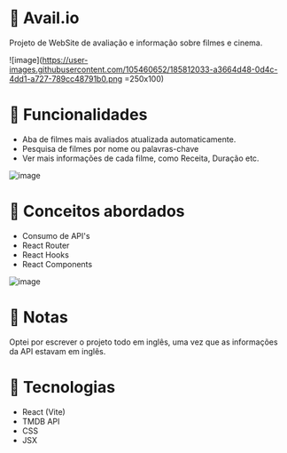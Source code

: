 # :movie_camera: Avail.io
 Projeto de WebSite de avaliação e informação sobre filmes e cinema.

![image](https://user-images.githubusercontent.com/105460652/185812033-a3664d48-0d4c-4dd1-a727-789cc48791b0.png =250x100)
 
# :wrench: Funcionalidades
- Aba de filmes mais avaliados atualizada automaticamente.
- Pesquisa de filmes por nome ou palavras-chave
- Ver mais informações de cada filme, como Receita, Duração etc.

![image](https://user-images.githubusercontent.com/105460652/185812042-65fa8974-244e-4ad5-8f16-e429590a6175.png)

# :mag_right: Conceitos abordados
 - Consumo de API's
 - React Router 
 - React Hooks
 - React Components

![image](https://user-images.githubusercontent.com/105460652/185812062-26a43634-fc63-4eef-8652-9276a6240819.png)
 
# :bookmark_tabs: Notas
Optei por escrever o projeto todo em inglês, uma vez que as informações da API estavam em inglês.

# 🚀 Tecnologias
- React (Vite)
- TMDB API
- CSS
- JSX


